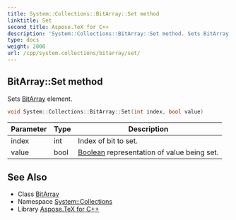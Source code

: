 ```yaml
---
title: System::Collections::BitArray::Set method
linktitle: Set
second_title: Aspose.TeX for C++
description: 'System::Collections::BitArray::Set method. Sets BitArray element in C++.'
type: docs
weight: 2000
url: /cpp/system.collections/bitarray/set/
---
```

## BitArray::Set method


Sets [BitArray](../) element.

```cpp
void System::Collections::BitArray::Set(int index, bool value)
```


| Parameter | Type | Description |
| --- | --- | --- |
| index | int | Index of bit to set. |
| value | bool | [Boolean](../../../system/boolean/) representation of value being set. |

## See Also

* Class [BitArray](../)
* Namespace [System::Collections](../../)
* Library [Aspose.TeX for C++](../../../)
